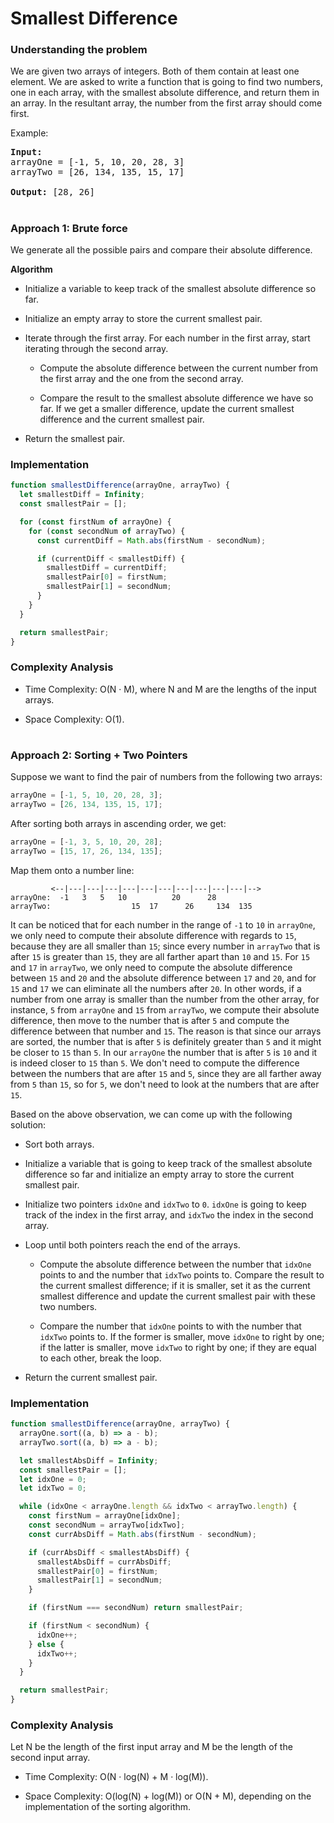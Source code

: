 # Smallest Difference

### Understanding the problem

We are given two arrays of integers. Both of them contain at least one element. We are asked to write a function that is going to find two numbers, one in each array, with the smallest absolute difference, and return them in an array. In the resultant array, the number from the first array should come first.

Example:

<pre>
<b>Input:</b>
arrayOne = [-1, 5, 10, 20, 28, 3]
arrayTwo = [26, 134, 135, 15, 17]

<b>Output:</b> [28, 26]
</pre>

#

### Approach 1: Brute force

We generate all the possible pairs and compare their absolute difference.

**Algorithm**

- Initialize a variable to keep track of the smallest absolute difference so far.

- Initialize an empty array to store the current smallest pair.

- Iterate through the first array. For each number in the first array, start iterating through the second array.

  - Compute the absolute difference between the current number from the first array and the one from the second array.

  - Compare the result to the smallest absolute difference we have so far. If we get a smaller difference, update the current smallest difference and the current smallest pair.

- Return the smallest pair.

### Implementation

```js
function smallestDifference(arrayOne, arrayTwo) {
  let smallestDiff = Infinity;
  const smallestPair = [];

  for (const firstNum of arrayOne) {
    for (const secondNum of arrayTwo) {
      const currentDiff = Math.abs(firstNum - secondNum);

      if (currentDiff < smallestDiff) {
        smallestDiff = currentDiff;
        smallestPair[0] = firstNum;
        smallestPair[1] = secondNum;
      }
    }
  }

  return smallestPair;
}
```

### Complexity Analysis

- Time Complexity: O(N · M), where N and M are the lengths of the input arrays.

- Space Complexity: O(1).

#

### Approach 2: Sorting + Two Pointers

Suppose we want to find the pair of numbers from the following two arrays:

```js
arrayOne = [-1, 5, 10, 20, 28, 3];
arrayTwo = [26, 134, 135, 15, 17];
```

After sorting both arrays in ascending order, we get:

```js
arrayOne = [-1, 3, 5, 10, 20, 28];
arrayTwo = [15, 17, 26, 134, 135];
```

Map them onto a number line:

```
         <--|---|---|---|---|---|---|---|---|---|---|-->
arrayOne:  -1   3   5   10          20      28
arrayTwo:                  15  17      26     134  135
```

It can be noticed that for each number in the range of `-1` to `10` in `arrayOne`, we only need to compute their absolute difference with regards to `15`, because they are all smaller than `15`; since every number in `arrayTwo` that is after `15` is greater than `15`, they are all farther apart than `10` and `15`. For `15` and `17` in `arrayTwo`, we only need to compute the absolute difference between `15` and `20` and the absolute difference between `17` and `20`, and for `15` and `17` we can eliminate all the numbers after `20`. In other words, if a number from one array is smaller than the number from the other array, for instance, `5` from `arrayOne` and `15` from `arrayTwo`, we compute their absolute difference, then move to the number that is after `5` and compute the difference between that number and `15`. The reason is that since our arrays are sorted, the number that is after `5` is definitely greater than `5` and it might be closer to `15` than `5`. In our `arrayOne` the number that is after `5` is `10` and it is indeed closer to `15` than `5`. We don't need to compute the difference between the numbers that are after `15` and `5`, since they are all farther away from `5` than `15`, so for `5`, we don't need to look at the numbers that are after `15`.

Based on the above observation, we can come up with the following solution:

- Sort both arrays.

- Initialize a variable that is going to keep track of the smallest absolute difference so far and initialize an empty array to store the current smallest pair.

- Initialize two pointers `idxOne` and `idxTwo` to `0`. `idxOne` is going to keep track of the index in the first array, and `idxTwo` the index in the second array.

- Loop until both pointers reach the end of the arrays.

  - Compute the absolute difference between the number that `idxOne` points to and the number that `idxTwo` points to. Compare the result to the current smallest difference; if it is smaller, set it as the current smallest difference and update the current smallest pair with these two numbers.

  - Compare the number that `idxOne` points to with the number that `idxTwo` points to. If the former is smaller, move `idxOne` to right by one; if the latter is smaller, move `idxTwo` to right by one; if they are equal to each other, break the loop.

- Return the current smallest pair.

### Implementation

```js
function smallestDifference(arrayOne, arrayTwo) {
  arrayOne.sort((a, b) => a - b);
  arrayTwo.sort((a, b) => a - b);

  let smallestAbsDiff = Infinity;
  const smallestPair = [];
  let idxOne = 0;
  let idxTwo = 0;

  while (idxOne < arrayOne.length && idxTwo < arrayTwo.length) {
    const firstNum = arrayOne[idxOne];
    const secondNum = arrayTwo[idxTwo];
    const currAbsDiff = Math.abs(firstNum - secondNum);

    if (currAbsDiff < smallestAbsDiff) {
      smallestAbsDiff = currAbsDiff;
      smallestPair[0] = firstNum;
      smallestPair[1] = secondNum;
    }

    if (firstNum === secondNum) return smallestPair;

    if (firstNum < secondNum) {
      idxOne++;
    } else {
      idxTwo++;
    }
  }

  return smallestPair;
}
```

### Complexity Analysis

Let N be the length of the first input array and M be the length of the second input array.

- Time Complexity: O(N · log(N) + M · log(M)).

- Space Complexity: O(log(N) + log(M)) or O(N + M), depending on the implementation of the sorting algorithm.
